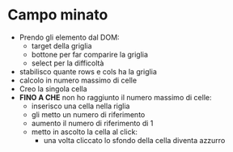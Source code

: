 # Campo minato

- Prendo gli elemento dal DOM:
    - target della griglia
    - bottone per far comparire la griglia
    - select per la difficoltà
- stabilisco quante rows e cols ha la griglia
- calcolo in numero massimo di celle
- Creo la singola cella
- **FINO A CHE** non ho raggiunto il numero massimo di celle:
    - inserisco una cella nella riglia
    - gli metto un numero di riferimento
    - aumento il numero di riferimento di 1
    - metto in ascolto la cella al click:
        - una volta cliccato lo sfondo della cella diventa azzurro